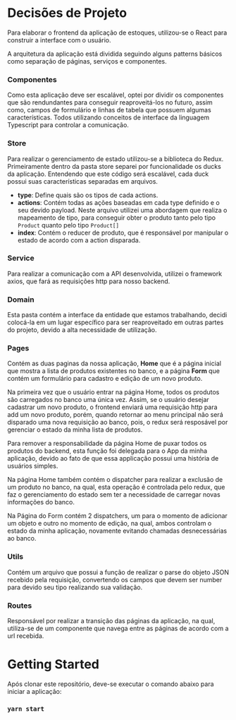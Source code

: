 # Decisões de Projeto

Para elaborar o frontend da aplicação de estoques, utilizou-se o React para construir a interface com o usuário.

A arquitetura da aplicação está dividida seguindo alguns patterns básicos como separação de páginas, serviços e componentes.

### Componentes
Como esta aplicação deve ser escalável, optei por dividir os componentes que são rendundantes para conseguir reaproveitá-los no futuro, assim como, campos de formulário e linhas de tabela que possuem algumas características. Todos utilizando conceitos de interface da linguagem Typescript para controlar a comunicação.

### Store
Para realizar o gerenciamento de estado utilizou-se a biblioteca do Redux. Primeiramente dentro da pasta store separei por funcionalidade os ducks da aplicação. Entendendo que este código será escalável, cada duck possui suas características separadas em arquivos.

- **type**: Define quais são os tipos de cada actions.
- **actions**: Contém todas as ações baseadas em cada type definido e o seu devido payload. Neste arquivo utilizei uma abordagem que realiza o mapeamento de tipo, para conseguir obter o produto tanto pelo tipo `Product` quanto pelo tipo `Product[]`
- **index**: Contém o reducer de produto, que é responsável por manipular o estado de acordo com a action disparada.

### Service
Para realizar a comunicação com a API desenvolvida, utilizei o framework axios, que fará as requisições http para nosso backend.

### Domain
Esta pasta contém a interface da entidade que estamos trabalhando, decidi colocá-la em um lugar específico para ser reaproveitado em outras partes do projeto, devido a alta necessidade de utilização.

### Pages
Contém as duas paginas da nossa aplicação, **Home** que é a página inicial que mostra a lista de produtos existentes no banco, e a página **Form** que contém um formulário para cadastro e edição de um novo produto. 

Na primeira vez que o usuário entrar na página Home, todos os produtos são carregados no banco uma única vez. Assim, se o usuário desejar cadastrar um novo produto, o frontend enviará uma requisição http para add um novo produto, porém, quando retornar ao menu principal não será disparado uma nova requisição ao banco, pois, o redux será resposável por gerenciar o estado da minha lista de produtos.

Para remover a responsabilidade da página Home de puxar todos os produtos do backend, esta função foi delegada para o App da minha aplicação, devido ao fato de que essa applicação possui uma história de usuários simples.

Na página Home também contém o dispatcher para realizar a exclusão de um produto no banco, na qual, esta operação é controlada pelo redux, que faz o gerenciamento do estado sem ter a necessidade de carregar novas informações do banco.

Na Página do Form contém 2 dispatchers, um para o momento de adicionar um objeto e outro no momento de edição, na qual, ambos controlam o estado da minha aplicação, novamente evitando chamadas desnecessárias ao banco.

### Utils
Contém um arquivo que possui a função de realizar o parse do objeto JSON recebido pela requisição, convertendo os campos que devem ser number para devido seu tipo realizando sua validação.

### Routes
Responsável por realizar a transição das páginas da aplicação, na qual, utiliza-se de um componente que navega entre as páginas de acordo com a url recebida.

# Getting Started 

Após clonar este repositório, deve-se executar o comando abaixo para iniciar a aplicação:

### `yarn start`
